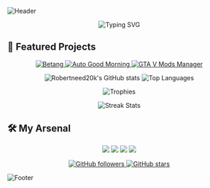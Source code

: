 ![Header](https://i.pinimg.com/originals/c5/9a/d2/c59ad2bd4ad2fbacd04017debc679ddb.gif)

<p align="center">
  <img src="https://readme-typing-svg.herokuapp.com?font=Fira+Code&duration=4000&pause=1000&color=36BCF7&background=FFFFFF00&width=435&lines=Hello+World!;Welcome+to+my+profile;Explore+my+repositories" alt="Typing SVG" />
</p>

## 🚀 Featured Projects

<p align="center">
  <a href="https://github.com/Robertneed20k/betang">
    <img src="https://github-readme-stats.vercel.app/api/pin/?username=Robertneed20k&repo=betang&theme=highcontrast" alt="Betang" />
  </a>
  <a href="https://github.com/Robertneed20k/auto-goodmorning">
    <img src="https://github-readme-stats.vercel.app/api/pin/?username=Robertneed20k&repo=auto-goodmorning&theme=highcontrast" alt="Auto Good Morning" />
  </a>
  <a href="https://github.com/Robertneed20k/Gta-v-mods-manager">
    <img src="https://github-readme-stats.vercel.app/api/pin/?username=Robertneed20k&repo=Gta-v-mods-manager&theme=highcontrast" alt="GTA V Mods Manager" />
  </a>
</p>

<p align="center">
  <img src="https://github-readme-stats.vercel.app/api?username=Robertneed20k&show_icons=true&theme=highcontrast" alt="Robertneed20k's GitHub stats" />
  <img src="https://github-readme-stats.vercel.app/api/top-langs/?username=Robertneed20k&layout=compact&theme=highcontrast" alt="Top Languages" />
</p>

<p align="center">
  <img src="https://github-profile-trophy.vercel.app/?username=Robertneed20k&theme=darkhub" alt="Trophies" />
</p>

<p align="center">
  <img src="https://github-readme-streak-stats.herokuapp.com/?user=Robertneed20k&theme=highcontrast" alt="Streak Stats" />
</p>

## 🛠️ My Arsenal

<p align="center">
  <img src="https://img.shields.io/badge/-Java-007396?style=for-the-badge&logo=java&logoColor=white" />
  <img src="https://img.shields.io/badge/-C%23-239120?style=for-the-badge&logo=c-sharp&logoColor=white" />
  <img src="https://img.shields.io/badge/-Bash-4EAA25?style=for-the-badge&logo=gnu-bash&logoColor=white" />
  <img src="https://img.shields.io/badge/-Python-3776AB?style=for-the-badge&logo=python&logoColor=white" />
</p>

<p align="center">
  <a href="https://github.com/Robertneed20k">
    <img src="https://img.shields.io/github/followers/Robertneed20k?label=Follow&style=social" alt="GitHub followers" />
  </a>
  <a href="https://github.com/Robertneed20k">
    <img src="https://img.shields.io/github/stars/Robertneed20k?affiliations=OWNER%2CCOLLABORATOR&style=social" alt="GitHub stars" />
  </a>
</p>

![Footer](https://images-wixmp-ed30a86b8c4ca887773594c2.wixmp.com/f/72695b72-0993-4dbd-9616-1128111b2c5a/dfqyrkk-e63273bc-3b62-4b6e-a61a-0c4aad72d17b.gif?token=eyJ0eXAiOiJKV1QiLCJhbGciOiJIUzI1NiJ9.eyJzdWIiOiJ1cm46YXBwOjdlMGQxODg5ODIyNjQzNzNhNWYwZDQxNWVhMGQyNmUwIiwiaXNzIjoidXJuOmFwcDo3ZTBkMTg4OTgyMjY0MzczYTVmMGQ0MTVlYTBkMjZlMCIsIm9iaiI6W1t7InBhdGgiOiJcL2ZcLzcyNjk1YjcyLTA5OTMtNGRiZC05NjE2LTExMjgxMTFiMmM1YVwvZGZxeXJray1lNjMyNzNiYy0zYjYyLTRiNmUtYTYxYS0wYzRhYWQ3MmQxN2IuZ2lmIn1dXSwiYXVkIjpbInVybjpzZXJ2aWNlOmZpbGUuZG93bmxvYWQiXX0.GZqFrQuiko8Bd6BXyx0xYbrz8WLOVHr3jHkcshbTppw)
